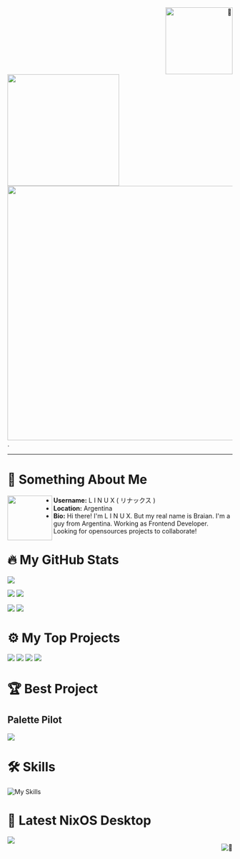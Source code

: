 <div>
  <div align="right">
    <img width="150" alt="🦑" src="https://count.getloli.com/get/@linuxmobile?theme=rule34" />
  </div>
  <div>
    <img width="250" align="left" src="https://64.media.tumblr.com/62710c9aed5c3f4b7d23700e39bf13a6/ac2a7e65e2f3ff68-50/s540x810/41fb833ef965bec6fbfb06bc9199fa0455457726.gif" />
    <img width="570" src="https://pixel-profile.vercel.app/api/github-stats?username=linuxmobile&theme=journey&pixelate_avatar=false"/>
  </div>
</div>

<div>.</div>

---

<div>
  
# 👦 Something About Me

<img width="100" align="left" src="https://avatars.githubusercontent.com/u/10554636?v=4" />

- **Username:** L I N U X ( リナックス )
- **Location:** Argentina
- **Bio:** Hi there! I'm L I N U X. But my real name is Braian. I'm a guy from
  Argentina. Working as Frontend Developer. Looking for opensources projects to
  collaborate!

</div>

<div>

# 🔥 My GitHub Stats
![](http://github-profile-summary-cards.vercel.app/api/cards/profile-details?username=linuxmobile&theme=gruvbox) 

![](http://github-profile-summary-cards.vercel.app/api/cards/repos-per-language?username=linuxmobile&theme=gruvbox) 
![](http://github-profile-summary-cards.vercel.app/api/cards/most-commit-language?username=linuxmobile&theme=gruvbox) 

![](http://github-profile-summary-cards.vercel.app/api/cards/stats?username=linuxmobile&theme=gruvbox) 
![](http://github-profile-summary-cards.vercel.app/api/cards/productive-time?username=linuxmobile&theme=gruvbox&utcOffset=8) 

</div>

<div>

# ⚙️ My Top Projects

![](https://readme-linuxmobile.vercel.app/api/pin/?username=linuxmobile&theme=gruvbox&repo=palettePilot)
![](https://readme-linuxmobile.vercel.app/api/pin/?username=linuxmobile&theme=gruvbox&repo=kaku)
![](https://readme-linuxmobile.vercel.app/api/pin/?username=linuxmobile&theme=gruvbox&repo=hyprland-dots)
![](https://readme-linuxmobile.vercel.app/api/pin/?username=linuxmobile&theme=gruvbox&repo=SilentFox)

<div>

<div>

# 🏆 Best Project

## Palette Pilot
  
<img src="https://i.imgur.com/yAMLbL2.png" />
</div>
  
# 🛠️ Skills

![My Skills](https://skillicons.dev/icons?i=typescript,javascript,css,html,astro,nuxt,react,vue,nix,linux,bash,vscode,vim,neovim&perline=7&theme=dark)

</div>

<div>

# 🐧 Latest NixOS Desktop
  
<img src="https://i.imgur.com/HGmDRNB.png"  />
</div>

<div align="right">
  <img align="right" alt="🦑" src="https://user-images.githubusercontent.com/22963968/114021347-e3c48b80-9870-11eb-8bc8-998bf39b4d0d.png">
</div>


